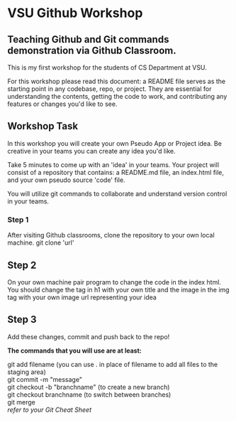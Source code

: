 # VSU Github Workshop

## Teaching Github and Git commands demonstration via Github Classroom.

This is my first workshop for the students of CS Department at VSU.


For this workshop please read this document: a README file serves as the starting point in any codebase, repo, or project. They are essential for understanding the contents, getting the code to work, and contributing any features or changes you'd like to see.

## Workshop Task
In this workshop you will create your own Pseudo App or Project idea. Be creative in your teams you can create any idea you'd like. 

Take 5 minutes to come up with an 'idea' in your teams. Your project will consist of a repository that contains: a README.md file, an index.html file, and your own pseudo source 'code' file.

You will utilize git commands to collaborate and understand version control in your teams. 

### Step 1

After visiting Github classrooms, clone the repository to your own local machine.
git clone 'url'

## Step 2

On your own machine pair program to change the code in the index html. You should change the tag in h1 with your own title and the image in the img tag with your own image url representing your idea

## Step 3 

Add these changes, commit and push back to the repo!

**The commands that you will use are at least:**

git add filename (you can use . in place of filename to add all files to the staging area)<br>
git commit -m "message"<br>
git checkout -b "branchname" (to create a new branch)<br>
git checkout branchname (to switch between branches)<br>
git merge<br>
<i>refer to your Git Cheat Sheet<i> 




